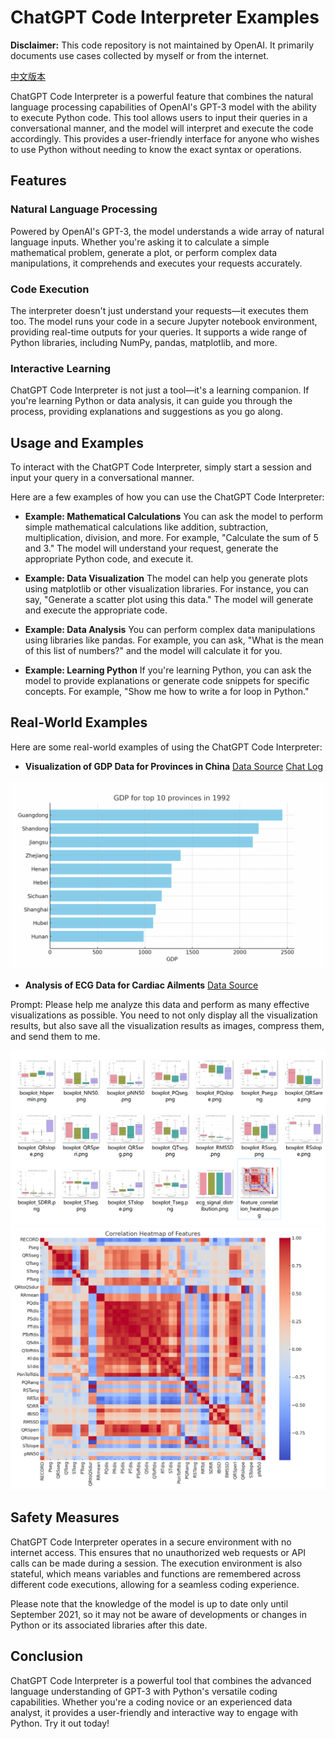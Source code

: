 # ChatGPT Code Interpreter Examples

**Disclaimer:** This code repository is not maintained by OpenAI. It primarily documents use cases collected by myself or from the internet.

[中文版本](./readme_zh.md)

ChatGPT Code Interpreter is a powerful feature that combines the natural language processing capabilities of OpenAI's GPT-3 model with the ability to execute Python code. This tool allows users to input their queries in a conversational manner, and the model will interpret and execute the code accordingly. This provides a user-friendly interface for anyone who wishes to use Python without needing to know the exact syntax or operations.

## Features

### Natural Language Processing

Powered by OpenAI's GPT-3, the model understands a wide array of natural language inputs. Whether you're asking it to calculate a simple mathematical problem, generate a plot, or perform complex data manipulations, it comprehends and executes your requests accurately.

### Code Execution

The interpreter doesn't just understand your requests—it executes them too. The model runs your code in a secure Jupyter notebook environment, providing real-time outputs for your queries. It supports a wide range of Python libraries, including NumPy, pandas, matplotlib, and more.

### Interactive Learning

ChatGPT Code Interpreter is not just a tool—it's a learning companion. If you're learning Python or data analysis, it can guide you through the process, providing explanations and suggestions as you go along.

## Usage and Examples

To interact with the ChatGPT Code Interpreter, simply start a session and input your query in a conversational manner. 

Here are a few examples of how you can use the ChatGPT Code Interpreter:

- **Example: Mathematical Calculations** You can ask the model to perform simple mathematical calculations like addition, subtraction, multiplication, division, and more. For example, "Calculate the sum of 5 and 3." The model will understand your request, generate the appropriate Python code, and execute it.

- **Example: Data Visualization** The model can help you generate plots using matplotlib or other visualization libraries. For instance, you can say, "Generate a scatter plot using this data." The model will generate and execute the appropriate code.

- **Example: Data Analysis** You can perform complex data manipulations using libraries like pandas. For example, you can ask, "What is the mean of this list of numbers?" and the model will calculate it for you.

- **Example: Learning Python** If you're learning Python, you can ask the model to provide explanations or generate code snippets for specific concepts. For example, "Show me how to write a for loop in Python."
## Real-World Examples

Here are some real-world examples of using the ChatGPT Code Interpreter:

- **Visualization of GDP Data for Provinces in China** [Data Source](https://www.kaggle.com/datasets/concyclics/chinas-gdp-in-province) [Chat Log](https://chat.openai.com/share/08c5aeb4-cfa1-4cba-9c87-ee0271658fd7)

![GDP1](images/gdp/gdp_animation_top_10_larger_interval_loop.gif)
- **Analysis of ECG Data for Cardiac Ailments** [Data Source](https://www.kaggle.com/datasets/akki2703/ecg-of-cardiac-ailments-dataset)

Prompt: Please help me analyze this data and perform as many effective visualizations as possible. You need to not only display all the visualization results, but also save all the visualization results as images, compress them, and send them to me.

![ECG1](images/ecg/plots/1689096832160.png)
![ECG2](images/ecg/plots/feature_correlation_heatmap.png)
## Safety Measures

ChatGPT Code Interpreter operates in a secure environment with no internet access. This ensures that no unauthorized web requests or API calls can be made during a session. The execution environment is also stateful, which means variables and functions are remembered across different code executions, allowing for a seamless coding experience.

Please note that the knowledge of the model is up to date only until September 2021, so it may not be aware of developments or changes in Python or its associated libraries after this date.

## Conclusion

ChatGPT Code Interpreter is a powerful tool that combines the advanced language understanding of GPT-3 with Python's versatile coding capabilities. Whether you're a coding novice or an experienced data analyst, it provides a user-friendly and interactive way to engage with Python. Try it out today!
